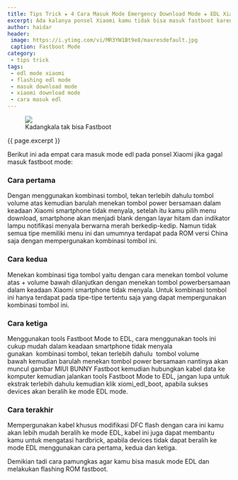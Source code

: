 ```yaml
---
title: Tips Trick ★ 4 Cara Masuk Mode Emergency Download Mode ★ EDL Xiaomi
excerpt: Ada kalanya ponsel Xiaomi kamu tidak bisa masuk fastboot karena beberapa sebab. Untuk melakukan flashing pun harus memakai mode EDL
author: haidar
header:
 image: https://i.ytimg.com/vi/MR3YW1Bt9e8/maxresdefault.jpg
 caption: Fastboot Mode
category:
 - tips trick
tags:
 - edl mode xiaomi
 - flashing edl mode
 - masuk download mode
 - xiaomi download mode
 - cara masuk edl
---
```

<figure><img src="https://i.ytimg.com/vi/MR3YW1Bt9e8/default.jpg"/><figcaption>Kadangkala tak bisa Fastboot</figcaption></figure>

{{ page.excerpt }}

Berikut ini ada empat cara masuk mode edl pada ponsel Xiaomi jika gagal masuk fastboot mode:

### Cara pertama

Dengan menggunakan kombinasi tombol, tekan terlebih dahulu tombol volume atas kemudian barulah menekan tombol power bersamaan dalam keadaan Xiaomi smartphone tidak menyala, setelah itu kamu pilih menu download, smartphone akan menjadi blank dengan layar hitam dan indikator lampu notifikasi menyala berwarna merah berkedip-kedip. Namun tidak semua tipe memiliki menu ini dan umumnya terdapat pada ROM versi China saja dengan mempergunakan kombinasi tombol ini.

### Cara kedua

Menekan kombinasi tiga tombol yaitu dengan cara menekan tombol volume atas + volume bawah dilanjutkan dengan menekan tombol powerbersamaan dalam keadaan Xiaomi smartphone tidak menyala. Untuk kombinasi tombol ini hanya terdapat pada tipe-tipe tertentu saja yang dapat mempergunakan kombinasi tombol ini.

### Cara ketiga

Menggunakan tools Fastboot Mode to EDL, cara menggunakan tools ini cukup mudah dalam keadaan smartphone tidak menyala gunakan  kombinasi tombol, tekan terlebih dahulu  tombol volume bawah kemudian barulah menekan tombol power bersamaan nantinya akan muncul gambar MIUI BUNNY Fastboot kemudian hubungkan kabel data ke komputer kemudian jalankan tools Fastboot Mode to EDL, jangan lupa untuk ekstrak terlebih dahulu kemudian klik xiomi_edl_boot, apabila sukses devices akan beralih ke mode EDL mode.

### Cara terakhir

Mempergunakan kabel khusus modifikasi DFC flash dengan cara ini kamu akan lebih mudah beralih ke mode EDL, kabel ini juga dapat membantu kamu untuk mengatasi hardbrick, apabila devices tidak dapat beralih ke mode EDL menggunakan cara pertama, kedua dan ketiga.

Demikian tadi cara pamungkas agar kamu bisa masuk mode EDL dan melakukan flashing ROM fastboot.